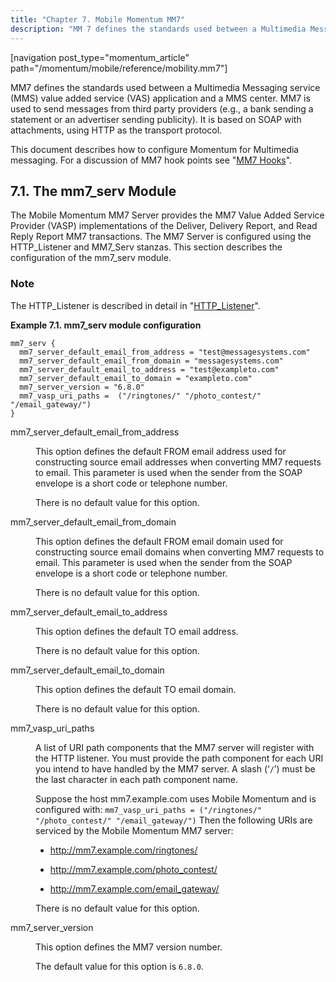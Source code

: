 ```yaml
---
title: "Chapter 7. Mobile Momentum MM7"
description: "MM 7 defines the standards used between a Multimedia Messaging service MMS value added service VAS application and a MMS center MM 7 is used to send messages from third party providers e g a bank sending a statement or an advertiser sending publicity It is based on SOAP with..."
---
```


[navigation post_type="momentum_article" path="/momentum/mobile/reference/mobility.mm7"]

MM7 defines the standards used between a Multimedia Messaging service (MMS) value added service (VAS) application and a MMS center. MM7 is used to send messages from third party providers (e.g., a bank sending a statement or an advertiser sending publicity). It is based on SOAP with attachments, using HTTP as the transport protocol.

This document describes how to configure Momentum for Multimedia messaging. For a discussion of MM7 hook points see "[MM7 Hooks](https://support.messagesystems.com/docs/web-mob-dev/p.mm7)".

## <a name="mobility.configuration.mm7"></a> 7.1. The mm7_serv Module

The Mobile Momentum MM7 Server provides the MM7 Value Added Service Provider (VASP) implementations of the Deliver, Delivery Report, and Read Reply Report MM7 transactions. The MM7 Server is configured using the HTTP_Listener and MM7_Serv stanzas. This section describes the configuration of the mm7_serv module.

### Note

The HTTP_Listener is described in detail in "[HTTP_Listener](https://support.messagesystems.com/docs/web-rest-injector/rest.http_listener)".

<a name="idp1479872"></a> 

**Example 7.1. mm7_serv module configuration**

```
mm7_serv {
  mm7_server_default_email_from_address = "test@messagesystems.com"
  mm7_server_default_email_from_domain = "messagesystems.com"
  mm7_server_default_email_to_address = "test@exampleto.com"
  mm7_server_default_email_to_domain = "exampleto.com"
  mm7_server_version = "6.8.0"
  mm7_vasp_uri_paths =  ("/ringtones/" "/photo_contest/" "/email_gateway/")
}
```

<dl class="variablelist">

<dt>mm7_server_default_email_from_address</dt>

<dd>

This option defines the default FROM email address used for constructing source email addresses when converting MM7 requests to email. This parameter is used when the sender from the SOAP envelope is a short code or telephone number.

There is no default value for this option.

</dd>

<dt>mm7_server_default_email_from_domain</dt>

<dd>

This option defines the default FROM email domain used for constructing source email domains when converting MM7 requests to email. This parameter is used when the sender from the SOAP envelope is a short code or telephone number.

There is no default value for this option.

</dd>

<dt>mm7_server_default_email_to_address</dt>

<dd>

This option defines the default TO email address.

There is no default value for this option.

</dd>

<dt>mm7_server_default_email_to_domain</dt>

<dd>

This option defines the default TO email domain.

There is no default value for this option.

</dd>

<dt>mm7_vasp_uri_paths</dt>

<dd>

A list of URI path components that the MM7 server will register with the HTTP listener. You must provide the path component for each URI you intend to have handled by the MM7 server. A slash (‘`/`’) must be the last character in each path component name.

Suppose the host mm7.example.com uses Mobile Momentum and is configured with: `mm7_vasp_uri_paths = ("/ringtones/" "/photo_contest/" "/email_gateway/")` Then the following URIs are serviced by the Mobile Momentum MM7 server:

*   http://mm7.example.com/ringtones/

*   http://mm7.example.com/photo_contest/

*   http://mm7.example.com/email_gateway/

There is no default value for this option.

</dd>

<dt>mm7_server_version</dt>

<dd>

This option defines the MM7 version number.

The default value for this option is `6.8.0`.

</dd>

</dl>